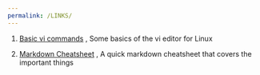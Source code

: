 ```yaml
---
permalink: /LINKS/
---
```


1. [Basic vi commands](https://www.cs.colostate.edu/helpdocs/vi.html) , Some basics of the vi editor for Linux

2. [Markdown Cheatsheet](https://github.com/adam-p/markdown-here/wiki/Markdown-Cheatsheet) , A quick markdown cheatsheet that covers the important things
